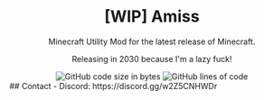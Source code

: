 <h1 align="center">[WIP] Amiss</h1>

<p align="center">Minecraft Utility Mod for the latest release of Minecraft.</p>
<p align="center">Releasing in 2030 because I'm a lazy fuck!</p>

<div align="center">
    <img src="https://img.shields.io/github/languages/code-size/ResoluteClient/Resolute-Client" alt="GitHub code size in bytes"/>
    <img src="https://tokei.rs/b1/github/ResoluteClient/Resolute-Client" alt="GitHub lines of code"/>
</div>
## Contact
- Discord: https://discord.gg/w2Z5CNHWDr
